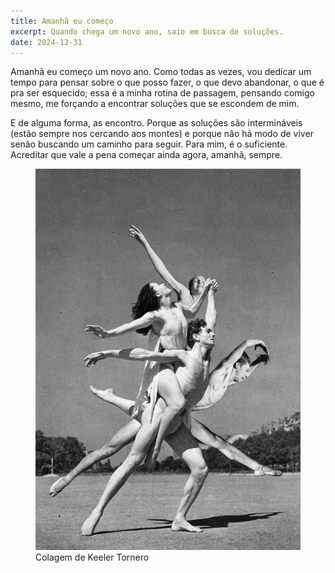 ```yaml
---
title: Amanhã eu começo
excerpt: Quando chega um novo ano, saio em busca de soluções.
date: 2024-12-31
---
```


Amanhã eu começo um novo ano. Como todas as vezes, vou dedicar um tempo para pensar sobre o que posso fazer, o que devo abandonar, o que é pra ser esquecido; essa é a minha rotina de passagem, pensando comigo mesmo, me forçando a encontrar soluções que se escondem de mim.

E de alguma forma, as encontro. Porque as soluções são intermináveis (estão sempre nos cercando aos montes) e porque não há modo de viver senão buscando um caminho para seguir. Para mim, é o suficiente. Acreditar que vale a pena começar ainda agora, amanhã, sempre.

<figure>
<img src="/assets/images/BEACH-2.jpg">
<figcaption>Colagem de <a herf="https://keelertornero.com/">Keeler Tornero</a></figcaption>
</figure>
